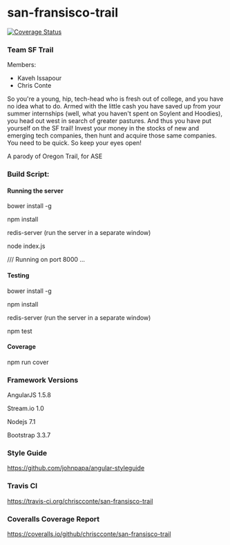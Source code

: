 # san-fransisco-trail

[![Coverage Status](https://coveralls.io/repos/github/chriscconte/san-fransisco-trail/badge.svg?branch=master)](https://coveralls.io/github/chriscconte/san-fransisco-trail?branch=master)

### Team SF Trail
Members:
* Kaveh Issapour
* Chris Conte

So you're a young, hip, tech-head who is fresh out of college, and you have no idea what to do. Armed with the little cash you have saved up from your summer internships (well, what you haven't spent on Soylent and Hoodies), you head out west in search of greater pastures. And thus you have put yourself on the SF trail! Invest your money in the stocks of new and emerging tech companies, then hunt and acquire those same companies. You need to be quick. So keep your eyes open!

A parody of Oregon Trail, for ASE

### Build Script:


#### Running the server

bower install -g

npm install

redis-server (run the server in a separate window)

node index.js

/// Running on port  8000 ...

#### Testing


bower install -g

npm install

redis-server (run the server in a separate window)

npm test

#### Coverage 

npm run cover

### Framework Versions
AngularJS 1.5.8

Stream.io 1.0

Nodejs 7.1  

Bootstrap 3.3.7  

### Style Guide
https://github.com/johnpapa/angular-styleguide

### Travis CI

https://travis-ci.org/chriscconte/san-fransisco-trail

### Coveralls Coverage Report

https://coveralls.io/github/chriscconte/san-fransisco-trail
